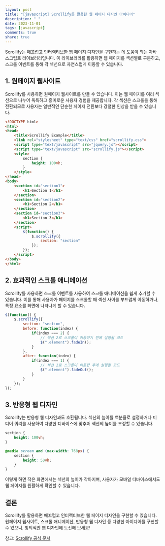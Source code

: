 ```yaml
---
layout: post
title: "[javascript] Scrollify를 활용한 웹 페이지 디자인 아이디어"
description: " "
date: 2023-11-01
tags: [javascript]
comments: true
share: true
---
```


Scrollify는 매끄럽고 인터랙티브한 웹 페이지 디자인을 구현하는 데 도움이 되는 자바스크립트 라이브러리입니다. 이 라이브러리를 활용하면 웹 페이지를 섹션별로 구분하고, 스크롤 이벤트를 통해 각 섹션으로 자연스럽게 이동할 수 있습니다.

## 1. 원페이지 웹사이트

Scrollify를 사용하면 원페이지 웹사이트를 만들 수 있습니다. 이는 웹 페이지를 여러 섹션으로 나누어 독특하고 흥미로운 사용자 경험을 제공합니다. 각 섹션은 스크롤을 통해 전환되므로 사용자는 일반적인 단순한 페이지 전환보다 강렬한 인상을 받을 수 있습니다.

```html
<!DOCTYPE html>
<html>
<head>
    <title>Scrollify Example</title>
    <link rel="stylesheet" type="text/css" href="scrollify.css">
    <script type="text/javascript" src="jquery.js"></script>
    <script type="text/javascript" src="scrollify.js"></script>
    <style>
        section {
            height: 100vh;
        }
    </style>
</head>
<body>
    <section id="section1">
        <h1>Section 1</h1>
    </section>
    <section id="section2">
        <h1>Section 2</h1>
    </section>
    <section id="section3">
        <h1>Section 3</h1>
    </section>
    <script>
        $(function() {
            $.scrollify({
                section: "section"
            });
        });
    </script>
</body>
</html>
```

## 2. 효과적인 스크롤 애니메이션

Scrollify를 사용하면 스크롤 이벤트를 사용하여 스크롤 애니메이션을 쉽게 추가할 수 있습니다. 이를 통해 사용자가 페이지를 스크롤할 때 섹션 사이를 부드럽게 이동하거나, 특정 요소를 화면에 나타나게 할 수 있습니다.

```javascript
$(function() {
    $.scrollify({
        section: "section",
        before: function(index) {
            if(index === 2) {
                // 섹션 2로 스크롤이 이동하기 전에 실행될 코드
                $(".element").fadeIn();
            }
        },
        after: function(index) {
            if(index === 1) {
                // 섹션 1로 스크롤이 이동한 후에 실행될 코드
                $(".element").fadeOut();
            }
        }
    });
});
```

## 3. 반응형 웹 디자인

Scrollify는 반응형 웹 디자인과도 호환됩니다. 섹션의 높이를 백분율로 설정하거나 미디어 쿼리를 사용하여 다양한 디바이스에 맞추어 섹션의 높이를 조정할 수 있습니다.

```css
section {
    height: 100vh;
}

@media screen and (max-width: 768px) {
    section {
        height: 50vh;
    }
}
```

이렇게 하면 작은 화면에서는 섹션의 높이가 작아지며, 사용자가 모바일 디바이스에서도 웹 페이지를 원활하게 확인할 수 있습니다.

## 결론

Scrollify를 활용하면 매끄럽고 인터랙티브한 웹 페이지 디자인을 구현할 수 있습니다. 원페이지 웹사이트, 스크롤 애니메이션, 반응형 웹 디자인 등 다양한 아이디어를 구현할 수 있으니, 창의적인 웹 디자인에 도전해 보세요!

참고: [Scrollify 공식 문서](https://projects.lukehaas.me/scrollify/)